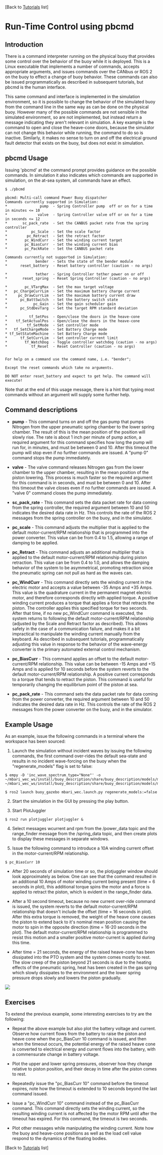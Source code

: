[Back to [Tutorials](../../tutorials.md) list]

# Run-Time Control using pbcmd

## Introduction
There is a command interpreter running on the physical buoy that provides some control over the behavior of the buoy while it is deployed.  This is a Linux executable that implements a number of commands, accepts appropriate arguments, and issues commands over the CANbus or ROS 2 on the buoy to effect a change of buoy behavior.  These commands can also be issued programmatically as described in subsequent tutorials, but pbcmd is the human interface.  

This same command and interface is implemented in the simulation environment, so it is possible to change the behavior of the simulated buoy from the command line in the same way as can be done on the physical buoy.  However many of the possible commands are not sensible in the simulated environment, so are not implemented, but instead return a message indicating they aren't relevant in simulation.  A key example is the command to open and close the heave-cone doors, because the simulator can not change this behavior while running, the command to do so is inactive.  Similarly, it makes no sense to turn on and off the electrical ground fault detector that exists on the buoy, but does not exist in simulation.

## pbcmd Usage
Issuing 'pbcmd' at the command prompt provides guidance on the possible commands.  In simulation it also indicates which commands are supported in simulation, on the at-sea system, all commands have an effect.  

```
$ ./pbcmd 

pbcmd: Multi-call command Power Buoy dispatcher
Commands currently supported in Simulation:
*               pump  - Spring Controller pump  off or on for a time in minutes <= 10
*              valve  - Spring Controller valve off or on for a time in seconds <= 12
*       sc_pack_rate  - Set the CANBUS packet rate from the spring controller
*           pc_Scale  - Set the scale factor
*         pc_Retract  - Set the retract factor
*        pc_WindCurr  - Set the winding current target
*        pc_BiasCurr  - Set the winding current bias
*        pc_PackRate  - Set the CANBUS packet rate

Commands currently not supported in Simulation:
*             bender  - Sets the state of the bender module
*      reset_battery  - Reset battery controller (caution - no args)

*             tether  - Spring Controller tether power on or off
*       reset_spring  - Reset Spring Controller (caution - no args)

*        pc_VTargMax  - Set the max target voltage
*   pc_ChargeCurrLim  - Set the maximum battery charge current
*     pc_DrawCurrLim  - Set the maximum battery current draw
*      pc_BattSwitch  - Set the battery switch state
*            pc_Gain  - Set the gain scheduler gain
*      pc_StdDevTarg  - Set the target RPM standard deviation

*          tf_SetPos  - Open/close the doors in the heave-cone
*    tf_SetActualPos  - Open/close the doors in the heave-cone
*         tf_SetMode  - Set controller mode
*   tf_SetChargeMode  - Set Battery Charge mode
* tf_SetStateMachine  - Set Battery Charge mode
*      tf_SetCurrLim  - Set controller current limit
*        tf_WatchDog  - Toggle controller watchdog (caution - no args)
*           tf_Reset  - Reset Controller (caution - no args)


For help on a command use the command name, i.e. "bender";

Except the reset commands which take no arguments.

DO NOT enter reset_battery and expect to get help. The command will execute!
```

Note that at the end of this usage message, there is a hint that typing most commands without an argument will supply some further help.


##  Command descriptions

- **pump** - This command turns on and off the gas pump that pumps Nitrogen from the upper pneumatic spring chamber to the lower spring chamber.  The result of this is the mean position of the position will slowly rise.  The rate is about 1 inch per minute of pump action, a required argument for this command specifies how long the pump will run for, in minutes, and must be between 0 and 10.  After this timeout the pump will stop even if no further commands are issued.  A "pump 0" command stops the pump immediately.

- **valve** - The valve command releases Nitrogen gas from the lower chamber to the upper chamber, resulting in the mean position of the piston lowering.  This process is much faster so the required argument for this command is in seconds, and must be between 0 and 10.  After this timeout the valve closes even if no further commands are issued.  A "valve 0" command closes the pump immediately.

- **sc_pack_rate** - This command sets the data packet rate for data coming from the spring controller, the required argument between 10 and 50 indicates the desired data rate in Hz.  This controls the rate of the ROS 2 messages from the spring controller on the buoy, and in the simulator.

- **pc_scale** - This command adjusts the multiplier that is applied to the default motor-current/RPM relationship that is programmed into the power converter.  This value can be from 0.4 to 1.5, allowing a range of damping to be applied.

- **pc_Retract** - This command adjusts an additional multiplier that is applied to the default motor-current/RPM relationship during piston retraction.  This value can be from 0.4 to 1.0, and allows the damping behavior of the system to be asymmetrical, promoting retraction since the pneumatic spring can not pull as hard as the waves can.

- **pc_WindCurr** - This command directly sets the winding current in the electric motor and accepts a value between -35 Amps and +35 Amps.  This value is the quadrature current in the permanent magnet electric motor, and therefore corresponds directly with applied torque. A positive winding current produces a torque that applies a force that retracts the piston. The controller applies this specified torque for two seconds.  After that time, if no new pc_WindCurr command is executed, the system returns to following the default motor-current/RPM relationship (adjusted by the Scale and Retract factor as described).  This allows safety in the case of a communication failure, and makes it a bit impractical to manipulate the winding current manually from the keyboard. As described in subsequent tutorials, programmatically adjusting this value in response to the behavior of the wave-energy converter is the primary automated external control mechanism.

- **pc_BiasCurr** - This command applies an offset to the default motor-current/RPM relationship.  This value can be between -15 Amps and +15 Amps and is applied for 10 seconds before the system reverts to the default motor-current/RPM relationship.  A positive current corresponds to a torque that tends to retract the piston.  This command is useful for temporarily changing the equilibrium point of the piston at sea.


- **pc_pack_rate** - This command sets the data packet rate for data coming from the power converter, the required argument between 10 and 50 indicates the desired data rate in Hz.  This controls the rate of the ROS 2 messages from the power converter on the buoy, and in the simulator.

## Example Usage
As an example, issue the following commands in a terminal where the workspace has been sourced:

1. Launch the simulation without incident waves by issuing the following commands, the first command over-rides the default sea-state and results in no incident wave-forcing on the buoy when the "regenerate_models" flag is set to false:
```
$ empy -D 'inc_wave_spectrum_type="None"' -o ~/mbari_wec_ws/install/buoy_description/share/buoy_description/models/mbari_wec/model.sdf ~/mbari_wec_ws/install/buoy_description/share/buoy_description/models/mbari_wec/model.sdf.em

$ ros2 launch buoy_gazebo mbari_wec.launch.py regenerate_models:=false
```

2. Start the simulation in the GUI by pressing the play button.

3. Start PlotJuggler
```
$ ros2 run plotjuggler plotjuggler &
```

4. Select messages wcurrent and rpm from the /power_data topic and the range_finder message from the /spring_data topic, and then create plots to display these messages in separate windows.

5. Issue the following command to introduce a 10A winding current offset in the motor-current/RPM relationship.

```
$ pc_BiasCurr 10
```

- After 20 seconds of simulation time or so, the plotjuggler window should look approximately as below.  One can see that the command resulted in an additional 10 Amps of motor winding current being present (time = 6 seconds in plot), this additional torque spins the motor and a force is applied to retract the piston, which is evident in the range_finder data.  

- After a 10 second timeout, because no new current over-ride command is issued, the system reverts to the default motor-current/RPM relationship that doesn't include the offset (time = 16 seconds in plot).  After this extra torque is removed, the weight of the heave cone causes the piston to extend back to it's nominal mean position causing the motor to spin in the opposite direction (time = 16-20 seconds in the plot). The default motor-current/RPM relationship is programmed to resist this motion and a smaller positive motor-current is applied during this time.  

- After time = 21 seconds, the energy of the raised heave-cone has been dissipated into the PTO system and the system comes mostly to rest.  The slow creep of the piston beyond 21 seconds is due to the heating effects of the pneumatic spring, heat has been created in the gas spring which slowly dissipates to the environment and the lower spring pressure drops slowly and lowers the piston gradually.

![](images/BiasCurrScreenshot.png)


## Exercises
To extend the previous example, some interesting exercises to try are the following:

- Repeat the above example but also plot the battery voltage and current.  Observe how current flows from the battery to raise the piston and heave cone when the pc_BiasCurr 10 command is issued, and then when the timeout occurs, the potential energy of the raised heave cone is converted to electrical energy and current flows into the battery, with a commensurate change in battery voltage.

- Plot the upper and lower spring pressures, observer how they change relative to piston position, and their decay in time after the piston comes to rest.

- Repeatedly issue the "pc_BiasCurr 10" command before the timeout expires, note how the timeout is extended to 10 seconds beyond the last command issued.

- Issue a "pc_WindCurr 10" command instead of the pc_BiasCurr command.  This command directly sets the winding current, so the resulting winding current is not affected by the motor RPM until after the timeout has expired.  For this command, the timeout is two seconds.

- Plot other messages while manipulating the winding current.  Note how the buoy and heave-cone positions as well as the load cell value respond to the dynamics of the floating bodies.


[Back to [Tutorials](../../tutorials.md) list]
